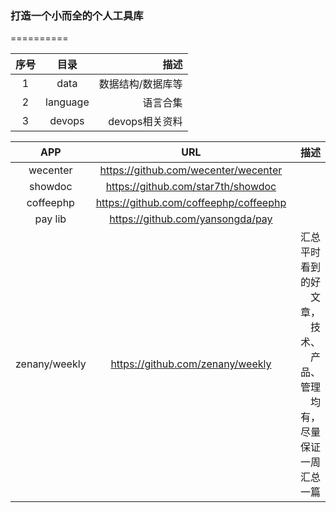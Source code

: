 ### 打造一个小而全的个人工具库
==========

| 序号 | 目录  | 描述 | 
| :-: | :-: | -: | 
| 1 | data | 数据结构/数据库等 | 
| 2 | language | 语言合集 | 
| 3 | devops | devops相关资料 | 


| APP | URL  | 描述 | 
| :-: | :-: | -: | 
| wecenter | https://github.com/wecenter/wecenter  | | 
| showdoc | https://github.com/star7th/showdoc |  | 
| coffeephp | https://github.com/coffeephp/coffeephp |  | 
| pay lib |https://github.com/yansongda/pay | |
| zenany/weekly | https://github.com/zenany/weekly | 汇总平时看到的好文章，技术、产品、管理均有，尽量保证一周汇总一篇 |
